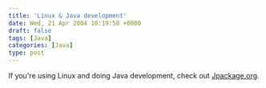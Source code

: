 ```yaml
---
title: 'Linux & Java development'
date: Wed, 21 Apr 2004 10:19:58 +0000
draft: false
tags: [Java]
categories: [Java]
type: post
---
```


If you're using Linux and doing Java development, check out [Jpackage.org](http://www.jpackage.org).